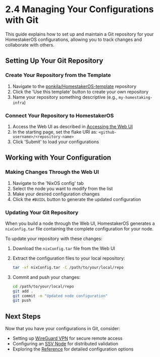 # 2.4 Managing Your Configurations with Git

This guide explains how to set up and maintain a Git repository for your HomestakerOS configurations, allowing you to track changes and collaborate with others.

## Setting Up Your Git Repository

### Create Your Repository from the Template

1. Navigate to the [ponkila/HomestakerOS-template](https://github.com/ponkila/HomestakerOS-template) repository
2. Click the 'Use this template' button to create your own repository
3. Name your repository something descriptive (e.g., `my-homestaking-infra`)

### Connect Your Repository to HomestakerOS

1. Access the Web UI as described in [Accessing the Web UI](2.2-accessing_webui.md)
2. In the starting page, set the flake URI as: `<github-username>/<repository-name>`
3. Click 'Submit' to load your configurations

## Working with Your Configuration

### Making Changes Through the Web UI

1. Navigate to the 'NixOS config' tab
2. Select the node you want to modify from the list
3. Make your desired configuration changes
4. Click the `#BUIDL` button to generate the updated configuration

### Updating Your Git Repository

When you build a node through the Web UI, HomestakerOS generates a `nixConfig.tar` file containing the complete configuration for your node.

To update your repository with these changes:

1. Download the `nixConfig.tar` file from the Web UI

2. Extract the configuration files to your local repository:
   ```bash
   tar -xf nixConfig.tar -C /path/to/your/local/repo
   ```

3. Commit and push your changes:
   ```bash
   cd /path/to/your/local/repo
   git add .
   git commit -m "Updated node configuration"
   git push
   ```

## Next Steps

Now that you have your configurations in Git, consider:

- Setting up [WireGuard VPN](3.1-wireguard_vpn.md) for secure remote access
- Configuring an [SSV Node](3.2-ssv_node.md) for distributed validation
- Exploring the [Reference](4-reference.md) for detailed configuration options
